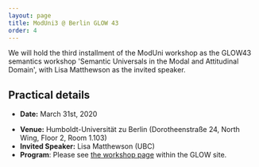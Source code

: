 ```yaml
---
layout: page
title: ModUni3 @ Berlin GLOW 43
order: 4
---
```


We will hold the third installment of the ModUni workshop as the GLOW43 semantics workshop 
'Semantic Universals in the Modal and Attitudinal Domain', with Lisa Matthewson as the invited speaker. 

## Practical details

* **Date:** March 31st, 2020
<!--* **Call for papers**: Fall 2019-->
* **Venue:** Humboldt-Universität zu Berlin (Dorotheenstraße 24, North Wing, Floor 2, Room 1.103)
* **Invited Speaker:** Lisa Matthewson (UBC)
* **Program**: Please see [the workshop page](https://glowlinguistics.org/43/workshops/semantic-universals/) within the GLOW site. 





